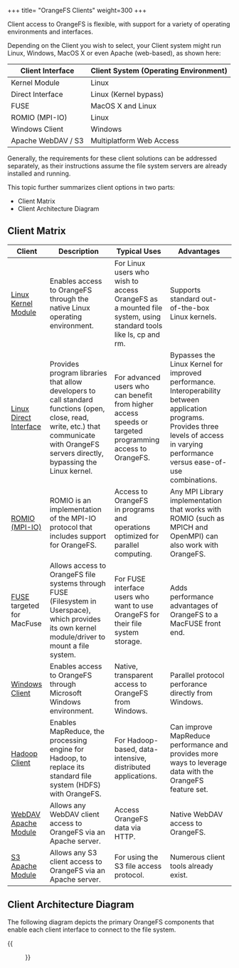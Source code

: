 +++
title= "OrangeFS Clients"
weight=300
+++

Client access to OrangeFS is flexible, with support for a variety of
operating environments and interfaces.

Depending on the Client you wish to select, your Client system might
run Linux, Windows, MacOS X or even Apache (web-based), as shown here:

| Client Interface | Client System (Operating Environment) |
|---|---|
| Kernel Module | Linux |
| Direct Interface | Linux (Kernel bypass) |
| FUSE | MacOS X and Linux |
| ROMIO (MPI-IO) | Linux |
| Windows Client | Windows |
| Apache WebDAV / S3 | Multiplatform Web Access |


Generally, the requirements for these client solutions can be addressed
separately, as their instructions assume the file system servers are
already installed and running.

This topic further summarizes client options in two parts:

-   Client Matrix
-   Client Architecture Diagram

Client Matrix
--------------

| Client | Description | Typical Uses | Advantages |
|---|---|---|---|
| [Linux Kernel Module](Add_Linux_Client(s).htm)  | Enables access to OrangeFS through the native Linux operating environment.              | For Linux users who wish to access OrangeFS as a mounted file system, using standard tools like ls, cp and rm. | Supports standard out-of-the-box Linux kernels.  |
| [Linux Direct Interface](Direct_Interface.htm)  | Provides program libraries that allow developers to call standard functions (open, close, read, write, etc.) that communicate with OrangeFS servers directly, bypassing the Linux kernel.   | For advanced users who can benefit from higher access speeds or targeted programming access to OrangeFS. | Bypasses the Linux Kernel for improved performance. Interoperability between application programs.  Provides three levels of access in varying performance versus ease-of-use combinations. |
| [ROMIO (MPI-IO)](ROMIO_Interface.htm)          | ROMIO is an implementation of the MPI-IO protocol that includes support for OrangeFS.   |   Access to OrangeFS in programs and operations optimized for parallel computing.                         | Any MPI Library implementation that works with ROMIO (such as MPICH and OpenMPI) can also work with OrangeFS. | |
| [FUSE](FUSE_Client.htm) targeted for MacFuse   | Allows access to OrangeFS file systems through FUSE (Filesystem in Userspace), which provides its own kernel module/driver to mount a file system.                                            | For FUSE interface users who want to use OrangeFS for their file system storage.                         | Adds performance advantages of OrangeFS to a MacFUSE front end. |
| [Windows Client](WinClient_Intro.htm)          | Enables access to OrangeFS through Microsoft Windows environment.                       |    Native, transparent access to OrangeFS from Windows.   |  Parallel protocol perforance directly from Windows. |
| [Hadoop Client](Hadoop_JNI_Client.htm)         | Enables MapReduce, the processing engine for Hadoop, to replace its standard file system (HDFS) with OrangeFS. | For Hadoop-based, data-intensive, distributed applications. | Can improve MapReduce performance and provides more ways to leverage data with the OrangeFS feature set. |
| [WebDAV Apache Module](Web_Pack_Intro.htm)     | Allows any WebDAV client access to OrangeFS via an Apache server.  | Access OrangeFS data via HTTP. | Native WebDAV access to OrangeFS. |
| [S3 Apache Module](Web_Pack_Intro.htm)         | Allows any S3 client access to OrangeFS via an Apache server. | For using the S3 file access protocol. | Numerous client tools already exist. |

Client Architecture Diagram
---------------------------

The following diagram depicts the primary OrangeFS components that
enable each client interface to connect to the file system.

{{<figure src="./images/ofs_client_interfaces_2_9.png" alt="OrangeFS Clients Diagram">}}


 

 

 

 

 

 

 

 
